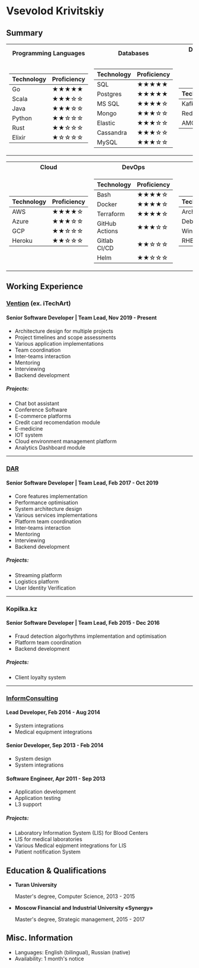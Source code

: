 # Vsevolod Krivitskiy  

## Summary
<table>
<tr><th>Programming Languages</th><th>Databases</th><th>Data Brockers/Event Sourcing</th></tr>
<tr><td>

| Technology | Proficiency |
|------------|-------------|
| Go         | ★★★★★     |
| Scala      | ★★★☆☆     |
| Java       | ★★★☆☆     |
| Python     | ★★☆☆☆     |
| Rust       | ★★☆☆☆     |
| Elixir     | ★☆☆☆☆     |

</td>
<td>

| Technology | Proficiency |
|------------|-------------|
| SQL        | ★★★★★     |
| Postgres   | ★★★★★     |
| MS SQL     | ★★★★☆     |
| Mongo      | ★★★☆☆     |
| Elastic    | ★★★☆☆     |
| Cassandra  | ★★★☆☆     |
| MySQL      | ★★★☆☆     |

</td> 
<td>

| Technology | Proficiency |
|------------|-------------|
| Kafka      | ★★★★☆     |
| Redis      | ★★★★☆     |
| AMQP       | ★★★☆☆     |

</td> 
</table>
<table>
<tr><th>Cloud</th><th>DevOps</th><th>OS</th></tr>

<td>

| Technology | Proficiency |
|------------|-------------|
| AWS        | ★★★★☆     |
| Azure      | ★★★☆☆     |
| GCP        | ★★☆☆☆     |
| Heroku     | ★★☆☆☆     |

</td> 
<td>

| Technology     | Proficiency |
|----------------|-------------|
| Bash           | ★★★★☆     |
| Docker         | ★★★★☆     |
| Terraform      | ★★★★☆     |
| GitHub Actions | ★★★☆☆     |
| Gitlab CI/CD   | ★★☆☆☆     |
| Helm           | ★★☆☆☆     |

</td>

<td>

| Technology     | Proficiency |
|----------------|-------------|
| Arch           | ★★★★☆     |
| Debian         | ★★★★☆     |
| Windows        | ★★★★☆     |
| RHEL           | ★★☆☆☆     |

</td>

</tr> 
</table>

## Working Experience

### [Vention](https://ventionteams.com/) (ex. iTechArt) 
#### Senior Software Developer | Team Lead, Nov 2019 - Present
* Architecture design for multiple projects
* Project timelines and scope assessments
* Various application implementations
* Team coordination
* Inter-teams interaction
* Mentoring
* Interviewing
* Backend development

##### Projects:
- Chat bot assistant
- Conference Software
- E-commerce platforms
- Credit card recomendation module
- E-medicine
- IOT system
- Cloud environment management platform
- Analytics Dashboard module

----

### [DAR](https://dar.io/) 
#### Senior Software Developer | Team Lead, Feb 2017 - Oct 2019 
* Core features implementation
* Performance optimisation
* System architecture design
* Various services implementations
* Platform team coordination
* Inter-teams interaction
* Mentoring
* Interviewing
* Backend development

##### Projects:
- Streaming platform
- Logistics platform
- User Identity Verification

----

### Kopilka.kz 
#### Senior Software Developer | Team Lead, Feb 2015 - Dec 2016
* Fraud detection algorhythms implementation and optimisation
* Platform team coordination
* Backend development

##### Projects:
- Client loyalty system

----

### [InformConsulting](https://www.ico.kz/) 
#### Lead Developer, Feb 2014 - Aug 2014
* System integrations
* Medical equipment integrations


#### Senior Developer, Sep 2013 - Feb 2014
* System design
* System integrations

#### Software Engineer, Apr 2011 - Sep 2013
* Application development
* Application testing
* L3 support

##### Projects:
- Laboratory Information System (LIS) for Blood Centers
- LIS for medical laboratories
- Various Medical eqipment integrations for LIS
- Patient notification System

## Education & Qualifications

* __Turan University__

  Master's degree, Computer Science, 2013 - 2015
* __Moscow Financial and Industrial University «Synergy»__

  Master's degree, Strategic management, 2015 - 2017

## Misc. Information

* Languages: English (bilingual), Russian (native)
* Availability: 1 month's notice
